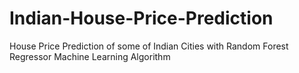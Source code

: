 # Indian-House-Price-Prediction
House Price Prediction of some of Indian Cities with Random Forest Regressor Machine Learning Algorithm
